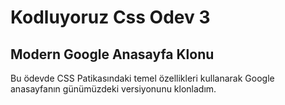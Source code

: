# Kodluyoruz Css Odev 3

## Modern Google Anasayfa Klonu

Bu ödevde CSS Patikasındaki temel özellikleri kullanarak Google anasayfanın günümüzdeki versiyonunu klonladım.
